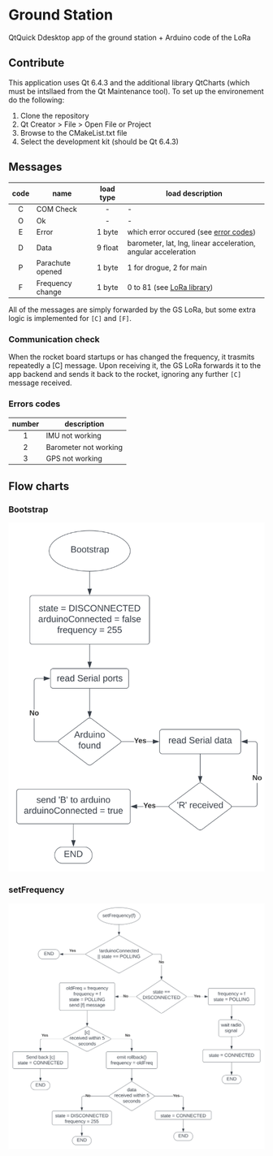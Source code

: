 # Ground Station

QtQuick Ddesktop app of the ground station + Arduino code of the LoRa 

## Contribute

This application uses Qt 6.4.3 and the additional library QtCharts (which must be intsllaed from the Qt Maintenance tool). To set up the environement do the following:

 1. Clone the repository
 2. Qt Creator > File > Open File or Project
 3. Browse to the CMakeList.txt file
 4. Select the development kit (should be Qt 6.4.3)

## Messages

| code | name | load type | load description | 
| :--: | ---- | :--: | ----------- |
| C | COM Check | - | - |
| O | Ok | - | - |
| E | Error | 1 byte | which error occured (see [error codes](#errors-codes)) |
| D | Data | 9 float | barometer, lat, lng, linear acceleration, angular acceleration |
| P | Parachute opened | 1 byte | 1 for drogue, 2 for main |
| F | Frequency change | 1 byte | 0 to 81 (see [LoRa library](https://github.com/xreef/EByte_LoRa_E220_Series_Library#basic-configuration-option)) |

All of the messages are simply forwarded by the GS LoRa, but some extra logic is implemented for `[C]` and `[F]`.

### Communication check 

When the rocket board startups or has changed the frequency, it trasmits repeatedly a [C] message. Upon receiving it, the GS LoRa forwards it to the app backend and sends it back to the rocket, ignoring any further `[C]` message received.

### Errors codes

| number | description |
| :----: | ----------- |
| 1 | IMU not working |
| 2 | Barometer not working |
| 3 | GPS not working |

## Flow charts

### Bootstrap

![bootstrap flowchart](./imgs/bootstrap.svg)

### setFrequency

![setFrequency flowchart](./imgs/setFrequency.svg)